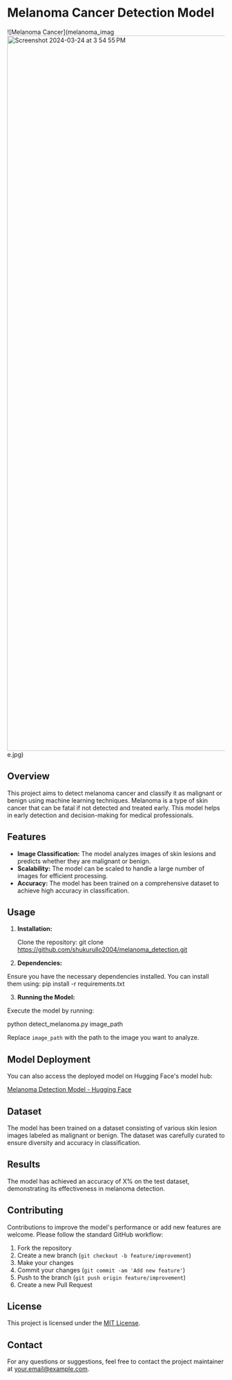 # Melanoma Cancer Detection Model

![Melanoma Cancer](melanoma_imag<img width="1651" alt="Screenshot 2024-03-24 at 3 54 55 PM" src="https://github.com/shukurullo2004/melanoma_detection/assets/113255469/23ccd872-0f26-4a4e-89c7-d8b55cbfd53c">
e.jpg)

## Overview

This project aims to detect melanoma cancer and classify it as malignant or benign using machine learning techniques. Melanoma is a type of skin cancer that can be fatal if not detected and treated early. This model helps in early detection and decision-making for medical professionals.

## Features

- **Image Classification:** The model analyzes images of skin lesions and predicts whether they are malignant or benign.
- **Scalability:** The model can be scaled to handle a large number of images for efficient processing.
- **Accuracy:** The model has been trained on a comprehensive dataset to achieve high accuracy in classification.

## Usage

1. **Installation:**

   Clone the repository:
git clone https://github.com/shukurullo2004/melanoma_detection.git
2. **Dependencies:**

Ensure you have the necessary dependencies installed. You can install them using:
pip install -r requirements.txt

3. **Running the Model:**

Execute the model by running:

python detect_melanoma.py image_path


Replace `image_path` with the path to the image you want to analyze.

## Model Deployment

You can also access the deployed model on Hugging Face's model hub:

[Melanoma Detection Model - Hugging Face](https://huggingface.co/spaces/shukurullo2004/melanoma_detect)

## Dataset

The model has been trained on a dataset consisting of various skin lesion images labeled as malignant or benign. The dataset was carefully curated to ensure diversity and accuracy in classification.

## Results

The model has achieved an accuracy of X% on the test dataset, demonstrating its effectiveness in melanoma detection.

## Contributing

Contributions to improve the model's performance or add new features are welcome. Please follow the standard GitHub workflow:

1. Fork the repository
2. Create a new branch (`git checkout -b feature/improvement`)
3. Make your changes
4. Commit your changes (`git commit -am 'Add new feature'`)
5. Push to the branch (`git push origin feature/improvement`)
6. Create a new Pull Request

## License

This project is licensed under the [MIT License](LICENSE).

## Contact

For any questions or suggestions, feel free to contact the project maintainer at [your.email@example.com](mailto:your.email@example.com).

